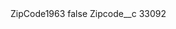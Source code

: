 <?xml version="1.0" encoding="UTF-8"?>
<CustomMetadata xmlns="http://soap.sforce.com/2006/04/metadata" xmlns:xsi="http://www.w3.org/2001/XMLSchema-instance" xmlns:xsd="http://www.w3.org/2001/XMLSchema">
    <label>ZipCode1963</label>
    <protected>false</protected>
    <values>
        <field>Zipcode__c</field>
        <value xsi:type="xsd:string">33092</value>
    </values>
</CustomMetadata>
